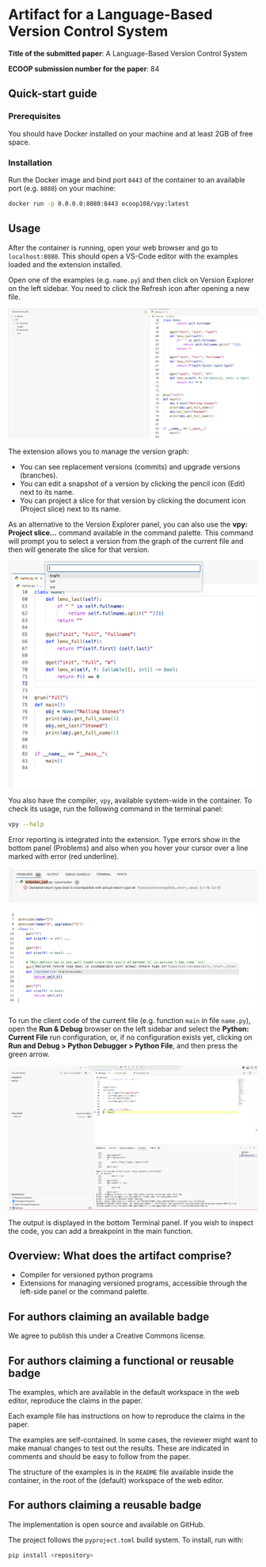 # Artifact for a Language-Based Version Control System

**Title of the submitted paper**: A Language-Based Version Control System

**ECOOP submission number for the paper**: 84


## Quick-start guide

### Prerequisites
You should have Docker installed on your machine and at least 2GB of free space.

### Installation
Run the Docker image and bind port `8443` of the container to an available port (e.g. `8080`) on your machine:

```bash
docker run -p 0.0.0.0:8080:8443 ecoop108/vpy:latest
```

## Usage
After the container is running, open your web browser and go to `localhost:8080`. This should open a VS-Code editor with the examples loaded and the extension installed.

Open one of the examples (e.g. `name.py`) and then click on Version Explorer on the left sidebar. You need to click the Refresh icon after opening a new file.

![Version Explorer panel](./resources/version-explorer.png)

The extension allows you to manage the version graph:
- You can see replacement versions (commits) and upgrade versions (branches).
- You can edit a snapshot of a version by clicking the pencil icon (Edit) next to its name.
- You can project a slice for that version by clicking the document icon (Project slice) next to its name.

As an alternative to the Version Explorer panel, you can also use the **vpy: Project slice...** command available in the command palette. This command will prompt you to select a version from the graph of the current file and then will generate the slice for that version. 

![Slice from command palette](./resources/slice-palette.png)


You also have the compiler, `vpy`, available system-wide in the container. To check its usage, run the following command in the terminal panel:

```bash
vpy --help
```

Error reporting is integrated into the extension. Type errors show in the bottom panel (Problems) and also when you hover your cursor over a line marked with error (red underline).

![Errors in Problems panel](./resources/error-panel.png)

![Error tooltip when hovering](./resources/error-hover.png)


To run the client code of the current file (e.g. function `main` in file `name.py`), open the **Run & Debug** browser on the left sidebar and select the **Python: Current File** run configuration, or, if no configuration exists yet, clicking on **Run and Debug > Python Debugger > Python File**, and then press the green arrow.

![Run configuration](./resources/run.png)

The output is displayed in the bottom Terminal panel. If you wish to inspect the code, you can add a breakpoint in the main function.

## Overview: What does the artifact comprise?

- Compiler for versioned python programs
- Extensions for managing versioned programs, accessible through the left-side panel or the command palette.


## For authors claiming an available badge

We agree to publish this under a Creative Commons license.

## For authors claiming a functional or reusable badge

The examples, which are available in the default workspace in the web editor, reproduce the claims in the paper.

Each example file has instructions on how to reproduce the claims in the paper.

The examples are self-contained. In some cases, the reviewer might want to make
manual changes to test out the results. These are indicated in comments and
should be easy to follow from the paper.

The structure of the examples is in the `README` file available inside the container, in the root of the (default) workspace of the web editor.

## For authors claiming a reusable badge

The implementation is open source and available on GitHub.

The project follows the `pyproject.toml` build system. To install, run with:

~~~bash
pip install <repository>
~~~
